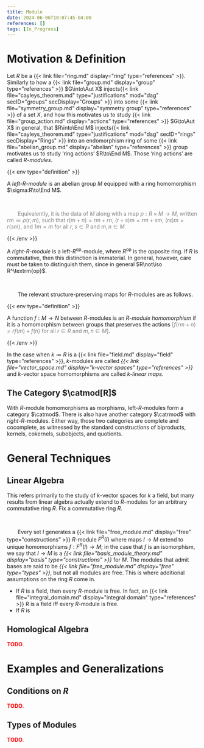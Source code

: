 ```yaml
---
title: Module
date: 2024-06-06T18:07:45-04:00
references: []
tags: [In_Progress]
---
```


# Motivation & Definition

Let $R$ be a {{< link file="ring.md" display="ring" type="references" >}}. Similarly to how a {{< link file="group.md" display="group" type="references" >}} $G\into\Aut X$ injects{{< link file="cayleys_theorem.md" type="justifications" mod="dag" secID="groups" secDisplay="Groups" >}} into some {{< link file="symmetry_group.md" display="symmetry group" type="references" >}} of a set $X$, and how this motivates us to study {{< link file="group_action.md" display="actions" type="references" >}} $G\to\Aut X$ in general, that $R\into\End M$ injects{{< link file="cayleys_theorem.md" type="justifications" mod="dag" secID="rings" secDisplay="Rings" >}} into an endomorphism ring of some {{< link file="abelian_group.md" display="abelian" type="references" >}} group motivates us to study ‘ring actions’ $R\to\End M$. Those ‘ring actions’ are called *$R$-modules*.

{{< env type="definition" >}}

A *left-$R$-module* is an abelian group $M$ equipped with a ring homomorphism $\sigma:R\to\End M$.

<br>

&emsp;&emsp;<span style="color:gray">Equivalently, it is the data of $M$ along with a map $\rho:R\times M\to M$, written $rm\coloneqq\rho(r,m)$, such that $r(m+n)=rm+rn$, $(r+s)m=rm+sm$, $(rs)m=r(sm)$, and $1m=m$ for all $r,s\in R$ and $m,n\in M$.</span>

{{< /env >}}

A *right-$R$-module* is a left-$R^\textrm{op}$-module, where $R^\textrm{op}$ is the opposite ring. If $R$ is commutative, then this distinction is immaterial. In general, however, care must be taken to distinguish them, since in general $R\not\iso R^\textrm{op}$.

<br>

&emsp;&emsp;The relevant structure-preserving maps for $R$-modules are as follows.

{{< env type="definition" >}}

A function $f:M\to N$ between $R$-modules is an *$R$-module homomorphism* if it is a homomorphism between groups that preserves the actions <span style="color:gray">[$f(rm+n)=rf(m)+f(n)$ for all $r\in R$ and $m,n\in M$]</span>.

{{< /env >}}

In the case when $k\coloneqq R$ is a {{< link file="field.md" display="field" type="references" >}}, $k$-modules are called *{{< link file="vector_space.md" display="$k$-vector spaces" type="references" >}}* and $k$-vector space homomorphisms are called *$k$-linear maps*.

<div class="space"></div>

## The Category $\catmod[R]$

With $R$-module homomorphisms as morphisms, left-$R$-modules form a category $\catmod$. There is also have another category $\catrmod$ with *right*-$R$-modules. Either way, those two categories are complete and cocomplete, as witnessed by the standard constructions of biproducts, kernels, cokernels, subobjects, and quotients.

# General Techniques

## Linear Algebra

This refers primarily to the study of $k$-vector spaces for $k$ a field, but many results from linear algebra actually extend to $R$-modules for an arbitrary commutative ring $R$. Fix a commutative ring $R$.

<br>

&emsp;&emsp;Every set $I$ generates a {{< link file="free_module.md" display="free" type="constructions" >}} $R$-module $F^R(I)$ where maps $I\to M$ extend to unique homomorphisms $f:F^R(I)\to M$; in the case that $f$ is an isomorphism, we say that $I\to M$ is a *{{< link file="basis_module_theory.md" display="basis" type="constructions" >}}* for $M$. The modules that admit bases are said to be *{{< link file="free_module.md" display="free" type="types" >}}*, but not all modules are free. This is where additional assumptions on the ring $R$ come in.
* If $R$ is a field, then every $R$-module is free. In fact, an {{< link file="integral_domain.md" display="integral domain" type="references" >}} $R$ is a field iff every $R$-module is free.
* If $R$ is

<div class="space"></div>

## Homological Algebra

<span style="color:red">**TODO**.</span>

# Examples and Generalizations

## Conditions on $R$

<span style="color:red">**TODO**.</span>

<div class="space"></div>

## Types of Modules

<span style="color:red">**TODO**.</span>
